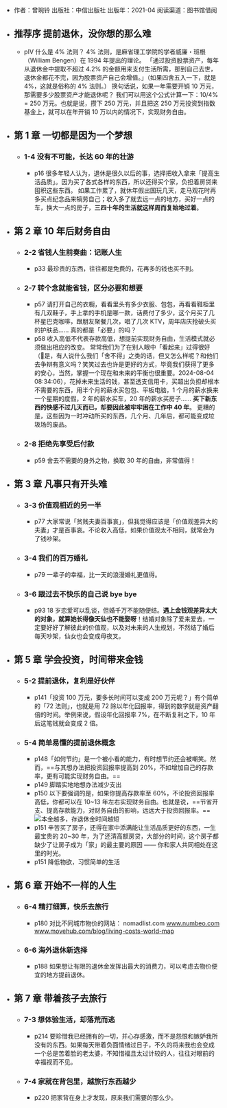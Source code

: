 - 作者：曾琬铃
  出版社：中信出版社
  出版年：2021-04
  阅读渠道：图书馆借阅
- ## 推荐序 提前退休，没你想的那么难
	- ‍pⅣ 什么是 4% 法则？
	  4% 法则，是麻省理工学院的学者威廉・班根（William Bengen）在 1994 年提出的理论。
	  「通过投资股票资产，每年从退休金中提取不超过 4.2% 的金额用来支付生活所需，那到自己去世，退休金都花不完，因为股票资产自己会增值。」（如果四舍五入一下，就是 4%，这就是俗称的 4% 法则。）
	  换句话说，如果一年需要开销 10 万元，那需要多少股票资产才能退休呢？
	  我们可以用这个公式计算一下：10/4% = 250 万元。也就是说，攒下 250 万元，并且把这 250 万元投资到指数基金上，就可以在年开销 10 万以内的情况下，实现财务自由。
- ## 第 1 章 一切都是因为一个梦想
	- ### 1-4 没有不可能，长达 60 年的壮游
		- ‍p16 很多年轻人认为，退休是很久以后的事，选择把收入拿来「提高生活品质」。因为买了各式各样的东西，所以还得买个家，负担着房贷来囤积这些东西。
		  如果工作累了，就休年假出国玩几天，走马观花时再多买点纪念品来犒劳自己；收入多了就去远一点的地方，买好一点的车，换大一点的房子，**三四十年的生活就这样周而复始地过着**。
- ## 第 2 章 10 年后财务自由
	- ### 2-2 省钱人生前奏曲：记账人生
		- ‍p33 最珍贵的东西，往往都是免费的，花再多的钱也买不到。
	- ### 2-7 转个念就能省钱，区分必要和想要
		- ‍p57 请打开自己的衣橱，看看里头有多少衣服、包包，再看看鞋柜里有几双鞋子，手上拿的手机是哪一款，话费付了多少，这个月买了几杯星巴克咖啡，跟朋友聚餐几次，唱了几次 KTV，周年店庆抢破头买的护肤品…… 真的都是「必要」的吗？
		- ‍p58 收入高低不代表存款高低，想提前实现财务自由，生活模式就必须做出相应的改变。
		  常常我们为了在别人眼中「看起来」过得很好（🤔是，有人说什么我们「舍不得」之类的话，但又怎么样呢？和他们去争辩有意义吗？笑笑过去也许是更好的方式，毕竟我们获得了更多的安心，当然，掌握一个现在和未来的平衡也很重要。2024-08-04 08:34:06），花掉未来生活的钱，甚至透支信用卡，买超出负担却根本不需要的东西，用半个月的薪水买包包、平板电脑，1 个月的薪水换来一个星期的度假，2 年的薪水买车，20 年的薪水买房子…… **买下新东西的快感不过几天而已，却要因此被牢牢困在工作中 40 年**。
		  更糟的是，这些因为一时冲动所买的东西，几个月、几年后，都可能变成垃圾场的废品。
	- ### 2-8 拒绝先享受后付款
		- ‍p59 舍去不需要的身外之物，换取 30 年的自由，非常值得！
- ## 第 3 章 凡事只有开头难
	- ### 3-3 价值观相近的另一半
		- ‍p77 大家常说「贫贱夫妻百事哀」，但我觉得应该是「价值观差异大的夫妻」才是百事哀。不论收入高低，如果价值观太不相同，就常会为了钱吵架。
	- ### 3-4 我们的百万婚礼
		- ‍p79 一辈子的幸福，比一天的浪漫婚礼更值得。
	- ### 3-6 跟过去不快乐的自己说 bye bye
		- p93 18 岁恋爱可以乱谈，但婚千万不能随便结。**遇上金钱观差异太大的对象，就算她长得像天仙也不能娶呀**！结婚对象除了爱来爱去，一定要好好了解彼此的价值观，以及对未来的人生规划，不然结了婚后每天吵架，仙女也会变成母夜叉。
- ## 第 5 章 学会投资，时间带来金钱
	- ### 5-2 提前退休，复利是好伙伴
		- ‍p141「投资 100 万元，要多长时间可以变成 200 万元呢？」有个简单的「72 法则」，也就是用 72 除以年化回报率，得到的数字就是资产翻倍的时间。举例来说，假设年化回报率 7%，在不断复利之下，10 年后这笔钱就会变成 2 倍。
	- ### 5-4 简单易懂的提前退休概念
		- ‍p148「如何节约」是一个被小看的能力，有时想节约还会被嘲笑。然而，==与其想办法把投资回报率提高到 20%，不如增加自己的存款率，更有可能实现财务自由。==
		- ‍p149 脚踏实地地想办法减少支出
		- ‍p150 以下要强调的是，如果你提高存款率至 60%，不论投资回报率高低，你都可以在 10~13 年左右实现财务自由。也就是说，==节省开支、提高存款能力，对财务自由的影响，远远大于投资回报率。==
		  ![本金越多，存退休金时间越短](https://cdn.jsdelivr.net/gh/wanghusw/Pic/BookNotes/202408212152_只要财务自由_本金越多，存退休金时间越短.jpeg)
		- p‍151 辛苦买了房子，还得在家中添满能让生活品质更好的东西，一生最宝贵的 20~30 年，为了还清高额房贷，大部分的时间，这个房子都缺少了让房子成为「家」的最主要的原因 —— 你和家人共同相处在这里的时光。
		- ‍p151 降低物欲，习惯简单的生活
- ## 第 6 章 开始不一样的人生
	- ### 6-4 精打细算，快乐去旅行
		- ‍p180 对比不同城市物价的网站：
		  nomadlist.com
		  www.numbeo.com
		  www.movehub.com/blog/living-costs-world-map
	- ### 6-6 海外退休新选择
		- ‍p188 如果想让有限的退休金发挥出最大的消费力，可以考虑去物价便宜的地方提前退休。
- ## 第 7 章 带着孩子去旅行
	- ### 7-3 想体验生活，却落荒而逃
		- ‍p214 要珍惜我已经拥有的一切，并心存感激，而不是怨恨和嫉妒我所没有的东西。如果每天带着负面情绪过日子，不久的将来我也会变成一个总是苦着脸的老太婆，不知惜福且太过计较的人，往往对眼前的幸福视而不见。
	- ### 7-4 家就在背包里，越旅行东西越少
		- ‍p220 把家背在身上才发现，原来我们需要的那么少。